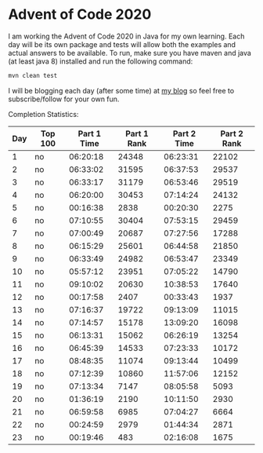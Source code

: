 # Advent of Code 2020

I am working the Advent of Code 2020 in Java for my own learning.
Each day will be its own package and tests will allow both the examples and actual answers to be available.
To run, make sure you have maven and java (at least java 8) installed and run the following command:
```sh
mvn clean test
```

I will be blogging each day (after some time) at [my blog](https://ddellspe.net) so feel free to subscribe/follow for your own fun.

Completion Statistics:

|Day|Top 100|Part 1 Time|Part 1 Rank|Part 2 Time|Part 2 Rank|
|-|-|-|-|-|-|
|1 |no|06:20:18|24348|06:23:31|22102|
|2 |no|06:33:02|31595|06:37:53|29537|
|3 |no|06:33:17|31179|06:53:46|29519|
|4 |no|06:20:00|30453|07:14:24|24132|
|5 |no|00:16:38|2838 |00:20:30|2275 |
|6 |no|07:10:55|30404|07:53:15|29459|
|7 |no|07:00:49|20687|07:27:56|17288|
|8 |no|06:15:29|25601|06:44:58|21850|
|9 |no|06:33:49|24982|06:53:47|23349|
|10|no|05:57:12|23951|07:05:22|14790|
|11|no|09:10:02|20630|10:38:53|17640|
|12|no|00:17:58|2407 |00:33:43|1937 |
|13|no|07:16:37|19722|09:13:09|11015|
|14|no|07:14:57|15178|13:09:20|16098|
|15|no|06:13:31|15062|06:26:19|13254|
|16|no|06:45:39|14533|07:23:33|10172|
|17|no|08:48:35|11074|09:13:44|10499|
|18|no|07:12:39|10860|11:57:06|12152|
|19|no|07:13:34|7147 |08:05:58|5093 |
|20|no|01:36:19|2190 |10:11:50|2930 |
|21|no|06:59:58|6985 |07:04:27|6664 |
|22|no|00:24:59|2979 |01:44:34|2871 |
|23|no|00:19:46|483  |02:16:08|1675 |